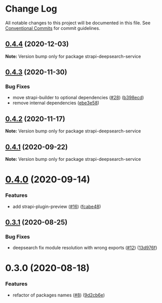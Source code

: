 # Change Log

All notable changes to this project will be documented in this file.
See [Conventional Commits](https://conventionalcommits.org) for commit guidelines.

## [0.4.4](https://github.com/VirtusLab/strapi-molecules/compare/strapi-deepsearch-service@0.4.3...strapi-deepsearch-service@0.4.4) (2020-12-03)

**Note:** Version bump only for package strapi-deepsearch-service





## [0.4.3](https://github.com/VirtusLab/strapi-molecules/compare/strapi-deepsearch-service@0.4.2...strapi-deepsearch-service@0.4.3) (2020-11-30)


### Bug Fixes

* move strapi-builder to optional dependencies ([#28](https://github.com/VirtusLab/strapi-molecules/issues/28)) ([b398ecd](https://github.com/VirtusLab/strapi-molecules/commit/b398ecde89441540988cc24aeb02106e89e36c92))
* remove internal dependencies ([ebe3e58](https://github.com/VirtusLab/strapi-molecules/commit/ebe3e58b4d681a9926faa064b0b30b4b49b3cc6b))





## [0.4.2](https://github.com/VirtusLab/strapi-molecules/compare/strapi-deepsearch-service@0.4.1...strapi-deepsearch-service@0.4.2) (2020-11-17)

**Note:** Version bump only for package strapi-deepsearch-service





## [0.4.1](https://github.com/VirtusLab/strapi-molecules/compare/strapi-deepsearch-service@0.4.0...strapi-deepsearch-service@0.4.1) (2020-09-22)

**Note:** Version bump only for package strapi-deepsearch-service





# [0.4.0](https://github.com/VirtusLab/strapi-molecules/compare/strapi-deepsearch-service@0.3.1...strapi-deepsearch-service@0.4.0) (2020-09-14)


### Features

* add strapi-plugin-preview ([#16](https://github.com/VirtusLab/strapi-molecules/issues/16)) ([fcabe48](https://github.com/VirtusLab/strapi-molecules/commit/fcabe488004560ae8b7ac58087b33d7378445253))





## [0.3.1](https://github.com/VirtusLab/strapi-molecules/compare/strapi-deepsearch-service@0.3.0...strapi-deepsearch-service@0.3.1) (2020-08-25)


### Bug Fixes

* deepsearch fix module resolution with wrong exports ([#12](https://github.com/VirtusLab/strapi-molecules/issues/12)) ([13d976f](https://github.com/VirtusLab/strapi-molecules/commit/13d976f107de7346c4a6cdb080eaa5df03271b5b))





# 0.3.0 (2020-08-18)


### Features

* refactor of packages names ([#8](https://github.com/VirtusLab/strapi-molecules/issues/8)) ([9d2cb6e](https://github.com/VirtusLab/strapi-molecules/commit/9d2cb6ee87bc7e57a9ad41f90e7ac20207df9028))

